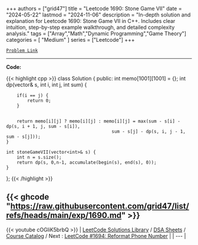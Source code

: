 
+++
authors = ["grid47"]
title = "Leetcode 1690: Stone Game VII"
date = "2024-05-22"
lastmod = "2024-11-06"
description = "In-depth solution and explanation for Leetcode 1690: Stone Game VII in C++. Includes clear intuition, step-by-step example walkthrough, and detailed complexity analysis."
tags = ["Array","Math","Dynamic Programming","Game Theory"]
categories = [
    "Medium"
]
series = ["Leetcode"]
+++



[`Problem Link`](https://leetcode.com/problems/stone-game-vii/description/)

---
**Code:**

{{< highlight cpp >}}
class Solution {
public:
    int memo[1001][1001] = {};
    int dp(vector<int>& s, int i, int j, int sum) {
        
        if(i == j) {
            return 0;
        }
        
        
        return memo[i][j] ? memo[i][j] : memo[i][j] = max(sum - s[i] - dp(s, i + 1, j, sum - s[i]),
                                            sum - s[j] - dp(s, i, j - 1, sum - s[j]));
    }
    
    int stoneGameVII(vector<int>& s) {
        int n = s.size();
        return dp(s, 0,n-1, accumulate(begin(s), end(s), 0));
    }
};
{{< /highlight >}}

{{< ghcode "https://raw.githubusercontent.com/grid47/list/refs/heads/main/exp/1690.md" >}}
---
{{< youtube cOGliK5brbQ >}}
| [LeetCode Solutions Library](https://grid47.xyz/leetcode/) / [DSA Sheets](https://grid47.xyz/sheets/) / [Course Catalog](https://grid47.xyz/courses/) / Next : [LeetCode #1694: Reformat Phone Number](https://grid47.xyz/leetcode/solution-1694-reformat-phone-number/) |
| --- |
